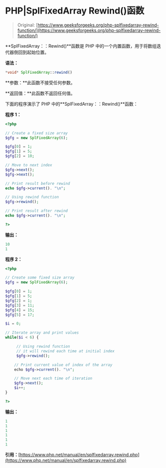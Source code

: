 # PHP|SplFixedArray Rewind()函数

> Original: [https://www.geeksforgeeks.org/php-splfixedarray-rewind-function/](https://www.geeksforgeeks.org/php-splfixedarray-rewind-function/)

**SplFixedArray：：Rewind()**函数是 PHP 中的一个内置函数，用于将数组迭代器倒回到起始位置。

**语法：**

```php
*void* SplFixedArray::rewind()
```

**参数：**此函数不接受任何参数。

**返回值：**此函数不返回任何值。

下面的程序演示了 PHP 中的**SplFixedArray：：Rewind()**函数：

**程序 1：**

```php
<?php

// Create a fixed size array
$gfg = new SplFixedArray(6);

$gfg[0] = 1;
$gfg[1] = 5;
$gfg[2] = 10;

// Move to next index
$gfg->next();
$gfg->next();

// Print result before rewind
echo $gfg->current(). "\n";

// Using rewind function
$gfg->rewind();

// Print result after rewind
echo $gfg->current(). "\n";

?>
```

**输出：**

```php
10
1

```

**程序 2：**

```php
<?php

// Create some fixed size array
$gfg = new SplFixedArray(6);

$gfg[0] = 1;
$gfg[1] = 5;
$gfg[2] = 1;
$gfg[3] = 11;
$gfg[4] = 15;
$gfg[5] = 17;

$i = 0;

// Iterate array and print values
while($i < 6) {

     // Using rewind function
     // it will rewind each time at initial index
     $gfg->rewind();

    // Print current value of index of the array
    echo $gfg->current(). "\n";

    // Move next each time of iteration
    $gfg->next();
    $i++;
}

?>
```

**输出：**

```php
1
1
1
1
1
1

```

**引用：**[https://www.php.net/manual/en/splfixedarray.rewind.php](https://www.php.net/manual/en/splfixedarray.rewind.php)